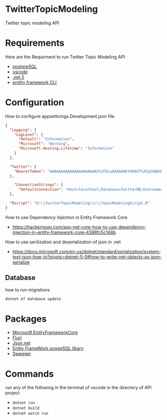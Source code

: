 # TwitterTopicModeling
Twitter topic modeling API 


# Requirements
Here are the Requirment to run Twitter Topic Modeling API
- [postgreSQL](https://www.enterprisedb.com/downloads/postgres-postgresql-downloads)
- [vscode](https://code.visualstudio.com/download)
- [.net 5](https://dotnet.microsoft.com/download/dotnet/5.0)
- [enitity framework CLI](https://docs.microsoft.com/en-us/ef/core/cli/dotnet)


# Configuration 
How to configure appsettomgs.Development.json file
```json
{
  "Logging": {
    "LogLevel": {
      "Default": "Information",
      "Microsoft": "Warning",
      "Microsoft.Hosting.Lifetime": "Information"
    }
  },

  "Twitter": {
    "BearerToken": "AAAAAAAAAAAAAAAAAAAAAI%2F6LwEAAAAAKtHX0CF%2Fp24Q0dymWesADYCfcvo%3DFMTJauHyd2q9UfXOWA78rlBSRTVCM9DCgXHIeeFu6eqtE0vE9c"
  },

    "ConnectionStrings": {
      "DefaultConnection": "Host=localhost;Database=TwitterDB;Username=postgres;Password=Password"
  },

  "Rscript": "D:\\TwitterTopicModeling\\r\\TopicModelingScript.R"  
}

```

How to use Dependency Injection in Entity Framework Core 
- https://hackernoon.com/asp-net-core-how-to-use-dependency-injection-in-entity-framework-core-4388fc5c148b 

How to use serilization and deserialization of json in .net 
- https://docs.microsoft.com/en-us/dotnet/standard/serialization/system-text-json-how-to?pivots=dotnet-5-0#how-to-write-net-objects-as-json-serialize

## Database
how to run migrations
```powershell
dotnet ef database update
```

# Packages
- [Microsoft EntityFrameworkCore](https://github.com/dotnet/efcore)
- [Flurl](https://github.com/tmenier/Flurl)
- [Json.net](https://github.com/JamesNK/Newtonsoft.Json)
- [Enitiy FrameWork posgeSQL libary](https://www.npgsql.org/)
- [Swagger](https://github.com/swagger-api/swagger-ui)

# Commands 
run any of the following in the terminal of vscode in the directory of API project
- `dotnet run`
- `dotnet build`
- `dotnet watch run`
